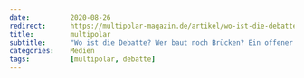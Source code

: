 ```yaml
---
date:          2020-08-26
redirect:      https://multipolar-magazin.de/artikel/wo-ist-die-debatte
title:         multipolar
subtitle:      "Wo ist die Debatte? Wer baut noch Brücken? Ein offener Brief an die Leitmedien"
categories:    Medien
tags:          [multipolar, debatte] 
---
```

